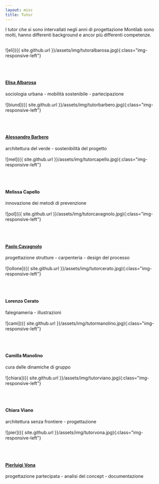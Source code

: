 ```yaml
---
layout: misc
title: Tutor
---
```


I tutor che si sono intervallati negli anni di progettazione Montilab sono molti, hanno differenti background e ancor più differenti competenze.

<br>
![eli]({{ site.github.url }}/assets/img/tutoralbarosa.jpg){:class="img-responsive-left"}

<br><br>
#### [Elisa Albarosa](https://www.linkedin.com/in/elisaalbarosa/)
sociologia urbana - mobilità sostenibile - partecipazione <br><br>
![biund]({{ site.github.url }}/assets/img/tutorbarbero.jpg){:class="img-responsive-left"}

<br><br>
#### [Alessandro Barbero](https://www.linkedin.com/in/alessandro-barbero-99429183/)
architettura del verde - sostenibilità del progetto <br><br>
![mel]({{ site.github.url }}/assets/img/tutorcapello.jpg){:class="img-responsive-left"}

<br><br>
#### Melissa Capello
innovazione dei metodi di prevenzione <br><br>
![pol]({{ site.github.url }}/assets/img/tutorcavagnolo.jpg){:class="img-responsive-left"}

<br><br>
#### [Paolo Cavagnolo](https://github.com/paolocavagnolo)
progettazione strutture - carpenteria - design del processo <br><br>
![lollone]({{ site.github.url }}/assets/img/tutorcerato.jpg){:class="img-responsive-left"}

<br><br>
#### Lorenzo Cerato
falegnameria - illustrazioni <br><br>
![cami]({{ site.github.url }}/assets/img/tutormanolino.jpg){:class="img-responsive-left"}

<br><br>
#### Camilla Manolino
cura delle dinamiche di gruppo <br><br>
![chiara]({{ site.github.url }}/assets/img/tutorviano.jpg){:class="img-responsive-left"}

<br><br>
#### Chiara Viano
architettura senza frontiere - progettazione <br><br>
![pier]({{ site.github.url }}/assets/img/tutorvona.jpg){:class="img-responsive-left"}

<br><br>
#### [Pierluigi Vona](http://pierluisvona.it)
progettazione partecipata - analisi del concept - documentazione <br><br>
